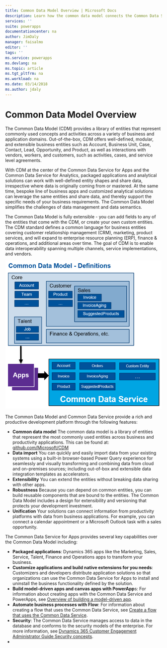 ```yaml
---
title: Common Data Model Overview | Microsoft Docs
description: Learn how the common data model connects the Common Data Service for Apps with the Common Data Service for Analytics.
services: ''
suite: powerapps
documentationcenter: na
author: JimDaly
manager: faisalmo
editor: ''
tags: ''
ms.service: powerapps
ms.devlang: na
ms.topic: article
ms.tgt_pltfrm: na
ms.workload: na
ms.date: 03/14/2018
ms.author: jdaly
---
```


# Common Data Model Overview

The Common Data Model (CDM) provides a library of entities that represent commonly used concepts and activities across a variety of business and application domains. Out-of-the-box, CDM offers well-defined, modular, and extensible business entities such as Account, Business Unit, Case, Contact, Lead, Opportunity, and Product, as well as interactions with vendors, workers, and customers, such as activities, cases, and service level agreements. 

With CDM at the center of the Common Data Service for Apps and the Common Data Service for Analytics, packaged applications and analytical solutions can work with well-defined entity shapes and share data, irrespective where data is originally coming from or mastered. At the same time, bespoke line of business apps and customized analytical solutions can leverage the same entities and share data, and thereby support the specific needs of your business requirements. The Common Data Model simplifies the challenges of data management and data semantics.

The Common Data Model is fully extensible - you can add fields to any of the entities that come with the CDM, or create your own custom entities. The CDM standard defines a common language for business entities covering customer relationship management (CRM), marketing, product services, and will expand to enterprise resource planning (ERP), finance & operations, and additional areas over time. The goal of CDM is to enable data interoperability spanning multiple channels, service implementations, and vendors.

![CDM Overview](media/cdm-overview.png)

The Common Data Model and Common Data Service provide a rich and productive development platform through the following features:

- **Common data model** The common data model is a library of entities that represent the most commonly used entities across business and productivity applications. This can be found at: [github.com/Microsoft/CDM](https://github.com/Microsoft/CDM)
- **Data import** You can quickly and easily import data from your existing systems using a built-in browser-based Power Query experience for seamlessly and visually transforming and combining data from cloud and on-premises sources; including out-of-box and extensible data integration templates as accelerators.
- **Extensibility** You can extend the entities without breaking data sharing with other apps.
- **Robustness**  Because you can depend on common entities, you can build reusable components that are bound to the entities. The Common Data Model includes a design for extensibility and versioning that protects your development investment.
- **Unification** Your solutions can connect information from productivity platforms with data from business applications. For example, you can connect a calendar appointment or a Microsoft Outlook task with a sales opportunity. 

The Common Data Service for Apps provides several key capabilities over the Common Data Model including:

- **Packaged applications**: Dynamics 365 apps like the Marketing, Sales, Service, Talent, Finance and Operations apps to transform your business.
- **Customize applications and build native extensions for you needs**: Customizers and developers distribute application solutions so that organizations can use the Common Data Service for Apps to install and uninstall the business functionality defined by the solution.
- **Build model-driven apps and canvas apps with PowerApp**s: For information about creating apps with the Common Data Service and PowerApps, see [Overview of building a model-driven app](../model-driven-app-overview.md). <!-- Link will be broken until Matt P merges his PR -->
- **Automate business processes with Flow**: For information about creating a flow that uses the Common Data Service, see [Create a flow that uses the Common Data Service](/flow/common-data-model-intro).
- **Security**: The Common Data Service manages access to data in the database and conforms to the security models of the enterprise. For more information, see [Dynamics 365 Customer Engagement Administrator Guide Security concepts](/dynamics365/customer-engagement/admin/security-concepts).
- <!-- TODO: Need a better link here if there isn't a corresponding topic in the PA site -->
